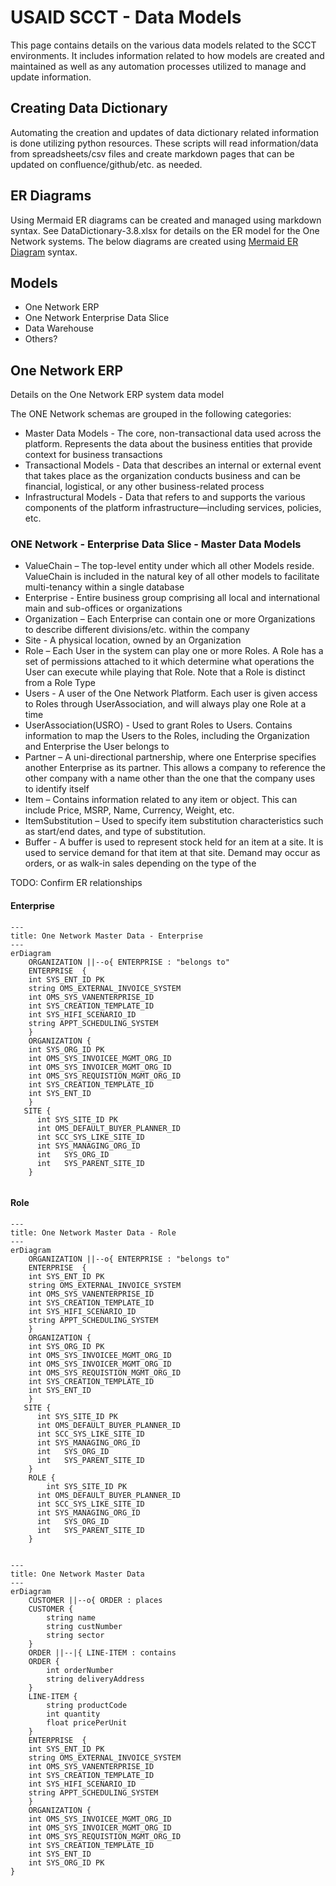 # USAID SCCT - Data Models

This page contains details on the various data models related to the SCCT environments.  It includes information related to how models are created and maintained as well as any automation processes utilized to manage and update information.

[TOC levels=2]: # "### Table of contents"

## Creating Data Dictionary

Automating the creation and updates of data dictionary related information is done utilizing python resources.  These scripts will read information/data from spreadsheets/csv files and create markdown pages that can be updated on confluence/github/etc. as needed.  

## ER Diagrams

Using Mermaid ER diagrams can be created and managed using markdown syntax.  See DataDictionary-3.8.xlsx for details on the ER model for the One Network systems. 
The below diagrams are created using [Mermaid ER Diagram](https://mermaid.js.org/syntax/entityRelationshipDiagram.html "Mermaid ER Diagram") syntax.

## Models

* One Network ERP
* One Network Enterprise Data Slice
* Data Warehouse
* Others?

## One Network ERP

Details on the One Network ERP system data model

The ONE Network schemas are grouped in the following categories: 
* Master Data Models - The core, non-transactional data used across the platform. Represents the data about the business entities that provide context for business transactions
* Transactional Models - Data that describes an internal or external event that takes place as the organization conducts business and can be financial, logistical, or any other business-related process
* Infrastructural Models - Data that refers to and supports the various components of the platform infrastructure—including services, policies, etc.

### ONE Network - Enterprise Data Slice - Master Data Models 

* ValueChain – The top-level entity under which all other Models reside.  ValueChain is included in the natural key of all other models to facilitate multi-tenancy within a single database
* Enterprise - Entire business group comprising all local and international main and sub-offices or organizations
* Organization – Each Enterprise can contain one or more Organizations to describe different divisions/etc. within the company
* Site - A physical location, owned by an Organization
* Role – Each User in the system can play one or more Roles.  A Role has a set of permissions attached to it which determine what operations the User can execute while playing that Role.  Note that a Role is distinct from a Role Type
* Users - A user of the One Network Platform.  Each user is given access to Roles through UserAssociation, and will always play one Role at a time
* UserAssociation(USRO) - Used to grant Roles to Users. Contains information to map the Users to the Roles, including the Organization and Enterprise the User belongs to
* Partner – A uni-directional partnership, where one Enterprise specifies another Enterprise as its partner.  This allows a company to reference the other company with a name other than the one that the company uses to identify itself
* Item – Contains information related to any item or object. This can include Price, MSRP, Name, Currency, Weight, etc.
* ItemSubstitution – Used to specify item substitution characteristics such as start/end dates, and type of substitution.
* Buffer - A buffer is used to represent stock held for an item at a site. It is used to service demand for that item at that site. Demand may occur as orders, or as walk-in sales depending on the type of the

TODO: Confirm ER relationships

#### Enterprise

```mermaid
---
title: One Network Master Data - Enterprise
---
erDiagram
    ORGANIZATION ||--o{ ENTERPRISE : "belongs to"
    ENTERPRISE	{
    int	SYS_ENT_ID PK
    string OMS_EXTERNAL_INVOICE_SYSTEM
    int OMS_SYS_VANENTERPRISE_ID
    int SYS_CREATION_TEMPLATE_ID
    int	SYS_HIFI_SCENARIO_ID
    string APPT_SCHEDULING_SYSTEM
    }
    ORGANIZATION {
    int SYS_ORG_ID PK
    int OMS_SYS_INVOICEE_MGMT_ORG_ID 
    int OMS_SYS_INVOICER_MGMT_ORG_ID
    int OMS_SYS_REQUISTION_MGMT_ORG_ID
    int SYS_CREATION_TEMPLATE_ID
    int SYS_ENT_ID
    }
   SITE {
      int SYS_SITE_ID PK
      int OMS_DEFAULT_BUYER_PLANNER_ID
      int SCC_SYS_LIKE_SITE_ID
      int SYS_MANAGING_ORG_ID
      int	SYS_ORG_ID
      int	SYS_PARENT_SITE_ID 
    }
      
```

#### Role

```mermaid
---
title: One Network Master Data - Role
---
erDiagram
    ORGANIZATION ||--o{ ENTERPRISE : "belongs to"
    ENTERPRISE	{
    int	SYS_ENT_ID PK
    string OMS_EXTERNAL_INVOICE_SYSTEM
    int OMS_SYS_VANENTERPRISE_ID
    int SYS_CREATION_TEMPLATE_ID
    int	SYS_HIFI_SCENARIO_ID
    string APPT_SCHEDULING_SYSTEM
    }
    ORGANIZATION {
    int SYS_ORG_ID PK
    int OMS_SYS_INVOICEE_MGMT_ORG_ID 
    int OMS_SYS_INVOICER_MGMT_ORG_ID
    int OMS_SYS_REQUISTION_MGMT_ORG_ID
    int SYS_CREATION_TEMPLATE_ID
    int SYS_ENT_ID
    }
   SITE {
      int SYS_SITE_ID PK
      int OMS_DEFAULT_BUYER_PLANNER_ID
      int SCC_SYS_LIKE_SITE_ID
      int SYS_MANAGING_ORG_ID
      int	SYS_ORG_ID
      int	SYS_PARENT_SITE_ID 
    }
    ROLE {
        int SYS_SITE_ID PK
      int OMS_DEFAULT_BUYER_PLANNER_ID
      int SCC_SYS_LIKE_SITE_ID
      int SYS_MANAGING_ORG_ID
      int	SYS_ORG_ID
      int	SYS_PARENT_SITE_ID 
    }
      
```


```mermaid
---
title: One Network Master Data
---
erDiagram
    CUSTOMER ||--o{ ORDER : places
    CUSTOMER {
        string name
        string custNumber
        string sector
    }
    ORDER ||--|{ LINE-ITEM : contains
    ORDER {
        int orderNumber
        string deliveryAddress
    }
    LINE-ITEM {
        string productCode
        int quantity
        float pricePerUnit
    }
    ENTERPRISE	{
    int	SYS_ENT_ID PK
    string OMS_EXTERNAL_INVOICE_SYSTEM
    int OMS_SYS_VANENTERPRISE_ID
    int SYS_CREATION_TEMPLATE_ID
    int	SYS_HIFI_SCENARIO_ID
    string APPT_SCHEDULING_SYSTEM
    }
    ORGANIZATION {
    int OMS_SYS_INVOICEE_MGMT_ORG_ID
    int OMS_SYS_INVOICER_MGMT_ORG_ID
    int OMS_SYS_REQUISTION_MGMT_ORG_ID
    int SYS_CREATION_TEMPLATE_ID
    int SYS_ENT_ID
    int SYS_ORG_ID PK
}



```


